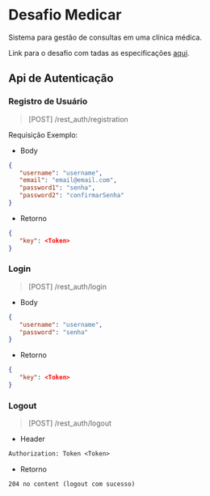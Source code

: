# Desafio Medicar

Sistema para gestão de consultas em uma clínica médica.

Link para o desafio com tadas as especificações [aqui](https://github.com/Intmed-Software/desafio).

## Api de Autenticação

### Registro de Usuário

> [POST] /rest_auth/registration

Requisição Exemplo:

- Body

```json
{
   "username": "username",
   "email": "email@email.com",
   "password1": "senha",
   "password2": "confirmarSenha"
}
```

- Retorno

```json
{
   "key": <Token>
}

```

### Login

> [POST] /rest_auth/login

- Body

```json
{
   "username": "username",
   "password": "senha"
}
```

- Retorno

```json
{
   "key": <Token>
}
```

### Logout

> [POST] /rest_auth/logout

- Header

```txt
Authorization: Token <Token>
```

- Retorno

```txt
204 no content (logout com sucesso)
```
